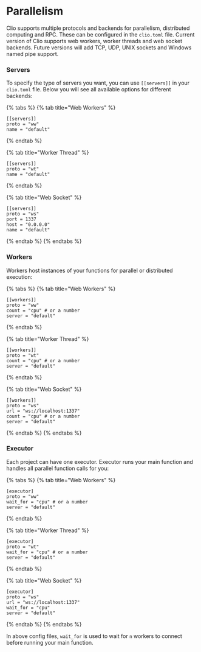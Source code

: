 # Parallelism

Clio supports multiple protocols and backends for parallelism, distributed computing and RPC. These can be configured in the `clio.toml` file. Current version of Clio supports web workers, worker threads and web socket backends. Future versions will add TCP, UDP, UNIX sockets and Windows named pipe support.

### Servers

To specify the type of servers you want, you can use `[[servers]]` in your `clio.toml` file. Below you will see all available options for different backends:

{% tabs %}
{% tab title="Web Workers" %}

```text
[[servers]]
proto = "ww"
name = "default"
```

{% endtab %}

{% tab title="Worker Thread" %}

```text
[[servers]]
proto = "wt"
name = "default"
```

{% endtab %}

{% tab title="Web Socket" %}

```
[[servers]]
proto = "ws"
port = 1337
host = "0.0.0.0"
name = "default"
```

{% endtab %}
{% endtabs %}

### Workers

Workers host instances of your functions for parallel or distributed execution:

{% tabs %}
{% tab title="Web Workers" %}

```text
[[workers]]
proto = "ww"
count = "cpu" # or a number
server = "default"
```

{% endtab %}

{% tab title="Worker Thread" %}

```text
[[workers]]
proto = "wt"
count = "cpu" # or a number
server = "default"
```

{% endtab %}

{% tab title="Web Socket" %}

```
[[workers]]
proto = "ws"
url = "ws://localhost:1337"
count = "cpu" # or a number
server = "default"
```

{% endtab %}
{% endtabs %}

### Executor

Each project can have one executor. Executor runs your main function and handles all parallel function calls for you:

{% tabs %}
{% tab title="Web Workers" %}

```text
[executor]
proto = "ww"
wait_for = "cpu" # or a number
server = "default"
```

{% endtab %}

{% tab title="Worker Thread" %}

```text
[executor]
proto = "wt"
wait_for = "cpu" # or a number
server = "default"
```

{% endtab %}

{% tab title="Web Socket" %}

```
[executor]
proto = "ws"
url = "ws://localhost:1337"
wait_for = "cpu"
server = "default"
```

{% endtab %}
{% endtabs %}

In above config files, `wait_for` is used to wait for `n` workers to connect before running your main function.
